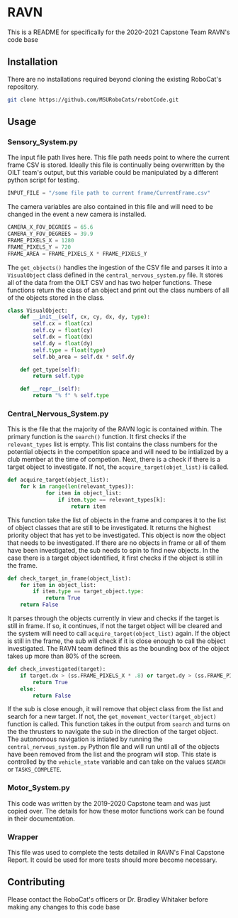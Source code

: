 # RAVN

This is a README for specifically for the 2020-2021 Capstone Team RAVN's code base

## Installation

There are no installations required beyond cloning the existing RoboCat's repository. 

```bash
git clone https://github.com/MSURoboCats/robotCode.git
```

## Usage
### Sensory_System.py
The input file path lives here. This file path needs point to where the current frame CSV is stored. Ideally this file is continually being overwritten by the OILT team's output, but this variable could be manipulated by a different python script for testing. 
```python
INPUT_FILE = "/some file path to current frame/CurrentFrame.csv"
```
The camera variables are also contained in this file and will need to be changed in the event a new camera is installed.
```python
CAMERA_X_FOV_DEGREES = 65.6
CAMERA_Y_FOV_DEGREES = 39.9
FRAME_PIXELS_X = 1280
FRAME_PIXELS_Y = 720
FRAME_AREA = FRAME_PIXELS_X * FRAME_PIXELS_Y
```
The ``` get_objects() ``` handles the ingestion of the CSV file and parses it into a ```VisualObject``` class defined in the ```central_nervous_system.py``` file. It stores all of the data from the OILT CSV and has two helper functions. These functions return the class of an object and print out the class numbers of all of the objects stored in the class.
```python
class VisualObject:
    def __init__(self, cx, cy, dx, dy, type):
        self.cx = float(cx)
        self.cy = float(cy)
        self.dx = float(dx)
        self.dy = float(dy)
        self.type = float(type)
        self.bb_area = self.dx * self.dy

    def get_type(self):
        return self.type

    def __repr__(self):
        return "% f" % self.type
```
### Central_Nervous_System.py
This is the file that the majority of the RAVN logic is contained within. The primary function is the ```search()``` function. It first checks if the ```relevant_types``` list is empty. This list contains the class numbers for the potential objects in the competition space and will need to be intialized by a club member at the time of competion. Next, there is a check if there is a target object to investigate. If not, the ```acquire_target(objet_list)``` is called.
```python
def acquire_target(object_list):
    for k in range(len(relevant_types)):       
            for item in object_list:                    
                if item.type == relevant_types[k]:
                    return item
```
This function take the list of objects in the frame and compares it to the list of object classes that are still to be investigated. It returns the highest priority object that has yet to be investigated. This object is now the object that needs to be investigated. If there are no objects in frame or all of them have been investigated, the sub needs to spin to find new objects.
In the case there is a target object identified, it first checks if the object is still in the frame. 
```python
def check_target_in_frame(object_list):     
    for item in object_list:                    
        if item.type == target_object.type:
            return True
    return False
```
It parses through the objects currently in view and checks if the target is still in frame. If so, it continues, if not the target object will be cleared and the system will need to call ```acquire_target(object_list)``` again. If the object is still in the frame, the sub will check if it is close enough to call the object investigated. The RAVN team defined this as the bounding box of the object takes up more than 80% of the screen. 
```python
def check_investigated(target):
    if target.dx > (ss.FRAME_PIXELS_X * .8) or target.dy > (ss.FRAME_PIXELS_Y * .8):
        return True
    else:
        return False
```
If the sub is close enough, it will remove that object class from the list and search for a new target. If not, the ```get_movement_vector(target_object)``` function is called. This function takes in the output from ```search``` and turns on the the thrusters to navigate the sub in the direction of the target object. The autonomous navigation is intiated by running the ```central_nervous_system.py``` Python file and will run until all of the objects have been removed from the list and the program will stop. This state is controlled by the ```vehicle_state``` variable and can take on the values ```SEARCH``` or ```TASKS_COMPLETE```.
### Motor_System.py
This code was written by the 2019-2020 Capstone team and was just copied over. The details for how these motor functions work can be found in their documentation.
### Wrapper
This file was used to complete the tests detailed in RAVN's Final Capstone Report. It could be used for more tests should more become necessary. 
## Contributing
Please contact the RoboCat's officers or Dr. Bradley Whitaker before making any changes to this code base
